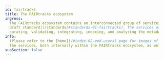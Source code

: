 ```yaml
---
id: fairtracks
title: The FAIRtracks ecosystem
ingress:
  The FAIRtracks ecosystem contains an interconnected group of services built around [the FAIRtracks
  draft standard](/standards/#standards-01-fairtracks). The services are aimed at gathering,
  curating, validating, integrating, indexing, and analyzing the metadata of genomic tracks.
info:
  (Please refer to the [home](/#index-02-end-users) page for images of the interconnections between
  the services, both internally within the FAIRtracks ecosystem, as well as to external services.)
subSection: false
---
```

